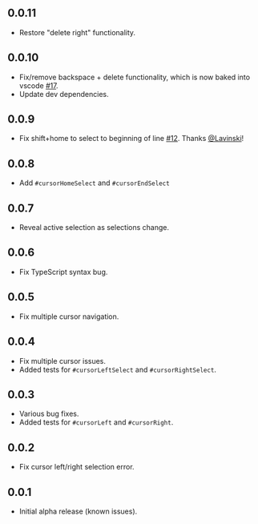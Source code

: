 ## 0.0.11
- Restore "delete right" functionality.

## 0.0.10
- Fix/remove backspace + delete functionality, which is now baked into vscode [#17](https://github.com/jedmao/vscode-tabsanity/issues/17).
- Update dev dependencies.

## 0.0.9
- Fix shift+home to select to beginning of line [#12](https://github.com/jedmao/vscode-tabsanity/pull/12). Thanks [@Lavinski](https://github.com/Lavinski)!

## 0.0.8
- Add `#cursorHomeSelect` and `#cursorEndSelect`

## 0.0.7
- Reveal active selection as selections change.

## 0.0.6
- Fix TypeScript syntax bug.

## 0.0.5
- Fix multiple cursor navigation.

## 0.0.4
- Fix multiple cursor issues.
- Added tests for `#cursorLeftSelect` and `#cursorRightSelect`.

## 0.0.3
- Various bug fixes.
- Added tests for `#cursorLeft` and `#cursorRight`.

## 0.0.2
- Fix cursor left/right selection error.

## 0.0.1
- Initial alpha release (known issues).
